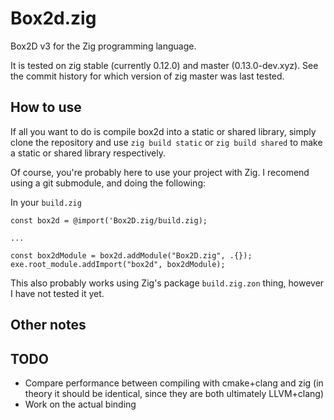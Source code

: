 # Box2d.zig

Box2D v3 for the Zig programming language.

It is tested on zig stable (currently 0.12.0) and master (0.13.0-dev.xyz). See the commit history for which version of zig master was last tested.

## How to use

If all you want to do is compile box2d into a static or shared library, simply clone the repository and use `zig build static` or `zig build shared` to make a static or shared library respectively.

Of course, you're probably here to use your project with Zig. I recomend using a git submodule, and doing the following:

In your `build.zig`
```zig
const box2d = @import('Box2D.zig/build.zig);

...

const box2dModule = box2d.addModule("Box2D.zig", .{});
exe.root_module.addImport("box2d", box2dModule);
```

This also probably works using Zig's package `build.zig.zon` thing, however I have not tested it yet.

## Other notes



## TODO
- Compare performance between compiling with cmake+clang and zig (in theory it should be identical, since they are both ultimately LLVM+clang)
- Work on the actual binding
